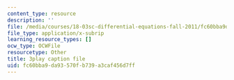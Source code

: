 ```yaml
---
content_type: resource
description: ''
file: /media/courses/18-03sc-differential-equations-fall-2011/fc60bba9da93570fb739a3caf456d7ff_EQJBp6Ym-6A.vtt
file_type: application/x-subrip
learning_resource_types: []
ocw_type: OCWFile
resourcetype: Other
title: 3play caption file
uid: fc60bba9-da93-570f-b739-a3caf456d7ff
---
```

